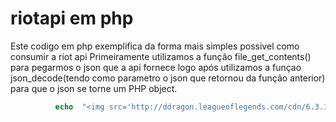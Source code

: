# riotapi em php
Este codigo em php exemplifica da forma mais simples possivel como consumir a riot api
Primeiramente utilizamos a função file_get_contents() para pegarmos o json que a api fornece
logo após utilizamos a funçao json_decode(tendo como parametro o json que retornou da função anterior)  para que o json se torne um PHP object.
```php
          echo  "<img src='http://ddragon.leagueoflegends.com/cdn/6.3.1/img/profileicon/".$data->profileIconId.".png'>";

```
